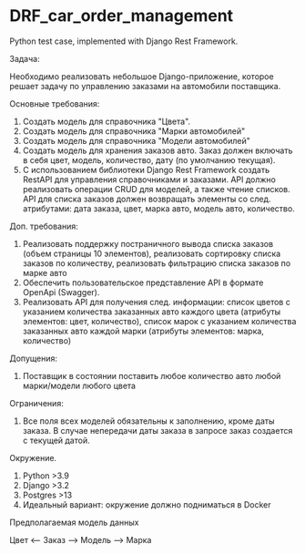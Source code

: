 # DRF_car_order_management
Python test case, implemented with Django Rest Framework.

Задача:

Необходимо реализовать небольшое Django-приложение, которое решает задачу по управлению заказами на автомобили поставщика.

Основные требования:

1. Создать модель для справочника "Цвета".
2. Создать модель для справочника "Марки автомобилей"
3. Создать модель для справочника "Модели автомобилей"
4. Создать модель для хранения заказов авто. Заказ должен включать в себя цвет, модель, количество, дату (по умолчанию текущая).
5. С использованием библиотеки Django Rest Framework создать RestAPI для управления справочниками и заказами. API должно реализовать операции CRUD для моделей, а также чтение списков. 
API для списка заказов должен возвращать элементы со след. атрибутами: дата заказа, цвет, марка авто, модель авто, количество.

Доп. требования:

1. Реализовать поддержку постраничного вывода списка заказов (объем страницы 10 элементов), реализовать сортировку списка заказов по количеству, реализовать фильтрацию списка заказов по марке авто
2. Обеспечить пользовательское представление API в формате OpenApi (Swagger).
3. Реализовать API для получения след. информации: список цветов с указанием количества заказанных авто каждого цвета (атрибуты элементов: цвет, количество), список марок с указанием количества заказанных авто каждой марки (атрибуты элементов: марка, количество)

Допущения:
1. Поставщик в состоянии поставить любое количество авто любой марки/модели любого цвета

Ограничения:
1. Все поля всех моделей обязательны к заполнению, кроме даты заказа. В случае непередачи даты заказа в запросе заказ создается с текущей датой.

Окружение.
1. Python >3.9
2. Django >3.2
3. Postgres >13
4. Идеальный вариант: окружение должно подниматься в Docker

Предполагаемая модель данных

Цвет <-- Заказ --> Модель --> Марка
